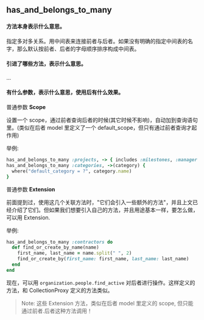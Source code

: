 ## has_and_belongs_to_many

#### 方法本身表示什么意思。

指定多对多关系。用中间表来连接前者与后者。如果没有明确的指定中间表的名字，那么默认按前者、后者的字母顺序排序构成中间表。

#### 引进了哪些方法，表示什么意思。

...

#### 有什么参数，表示什么意思，使用后有什么效果。

普通参数 **Scope**

设置一个 scope，通过前者查询后者的时候(其它时候不影响)，自动加到查询语句里。(类似在后者 model 里定义了一个 default_scope，但只有通过前者查询才起作用)

举例:

```ruby
has_and_belongs_to_many :projects, -> { includes :milestones, :manager }
has_and_belongs_to_many :categories, ->(category) {
  where("default_category = ?", category.name)
}
```

普通参数 **Extension**

前面提到过，使用这几个关联方法时，"它们会引入一些额外的方法"，并且上文已经介绍了它们。但如果我们想要引入自己的方法，并且用途基本一样，要怎么做，可以用 Extension.

举例:

```ruby
has_and_belongs_to_many :contractors do
  def find_or_create_by_name(name)
    first_name, last_name = name.split(" ", 2)
    find_or_create_by(first_name: first_name, last_name: last_name)
  end
end
```

现在，可以用 `organization.people.find_active` 对后者进行操作。这样定义的方法，和 CollectionProxy 定义的方法类似。

> Note: 这些 Extension 方法，类似在后者 model 里定义的 scope, 但只能通过前者.后者这种方法调用！
